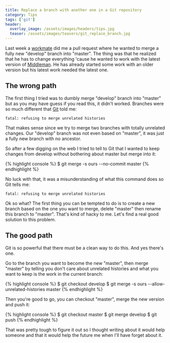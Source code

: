 ```yaml
---
title: Replace a branch with another one in a Git repository
category: Tips
tags: ['git']
header:
  overlay_image: /assets/images/headers/tips.jpg
  teaser: /assets/images/teasers/git_replace_branch.jpg
---
```


Last week a [workmate](https://twitter.com/akarzim) did me a pull
request where he wanted to merge a fully new "develop" branch into
"master". The thing was that he realized that he has to change
everything 'cause he wanted to work with the latest version
of [Middleman](https://middlemanapp.com). He has already started some
work with an older version but his latest work needed the latest one.

## The wrong path

The first thing I tried was to dumbly merge "develop" branch into
"master" but as you may have guess if you read this, it didn't
worked. Branches were so much different that [Git](https://git-scm.com)
told me:

```
fatal: refusing to merge unrelated histories
```

That makes sense since we try to merge two branches with totally
unrelated changes. Our "develop" branch was not even based on
"master", it was just a fully new branch with no ancestor.

So after a few digging on the web I tried to tell to Git that I wanted
to keep changes from develop without bothering about master but merge
into it:

{% highlight console %}
$ git merge -s ours --no-commit master
{% endhighlight %}

No luck with that, it was a misunderstanding of what this command does
so Git tells me:

```
fatal: refusing to merge unrelated histories
```

Ok so what? The first thing you can be tempted to do is to create a
new branch based on the one you want to merge, delete "master" then
rename this branch to "master". That's kind of hacky to me. Let's
find a real good solution to this problem.

## The good path

Git is so powerful that there must be a clean way to do this. And yes
there's one.

Go to the branch you want to become the new "master", then merge
"master" by telling you don't care about unrelated histories and what
you want to keep is the work in the current branch:

{% highlight console %}
$ git checkout develop
$ git merge -s ours --allow-unrelated-histories master
{% endhighlight %}

Then you're good to go, you can checkout "master", merge the new
version and push it:

{% highlight console %}
$ git checkout master
$ git merge develop
$ git push
{% endhighlight %}

That was pretty tough to figure it out so I thought writing about it
would help someone and that it would help the future me when I'll
have forget about it.
